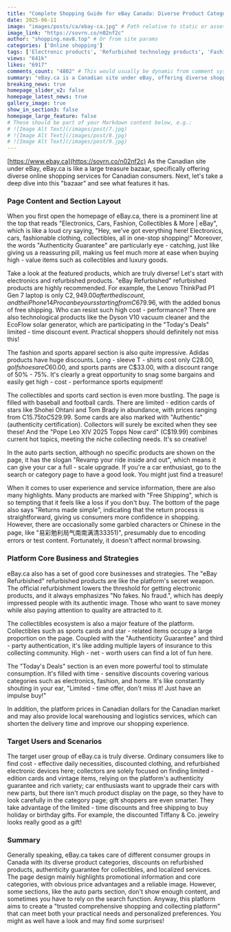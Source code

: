 ```yaml
---
title: "Complete Shopping Guide for eBay Canada: Diverse Product Categories and Generous Discounts, Worth a Visit"
date: 2025-06-11
image: "images/posts/ca/ebay-ca.jpg" # Path relative to static or assets
image_link: "https://sovrn.co/n02nf2c"
author: "shopping.nav8.top" # Or from site params
categories: ['Online shopping']
tags: ['Electronic products', 'Refurbished technology products', 'Fashion items', 'Sports apparel', 'Online store services', 'Free delivery service', 'Free return service', 'Jewelry', 'Tablet computers', 'Laptop computers', 'Mobile phones', 'Solar generators', 'Clothing', 'Footwear', 'Watches', 'Perfume', 'Household appliances', 'Audio equipment', 'Consumables', 'Software', 'Video production', 'Text translation', 'Sound editing', 'Website development', 'Software development', 'IT problem solving', 'Graphic design', 'Illustration creation', 'Business consultation', 'Freelancer services', 'Online pharmacy services', 'Pet supplies', 'Pet grooming services', 'Pet boarding services', 'Pet care lectures', 'Pet care training', 'Pet food', 'Pet snacks', 'Pet toys', 'Pet beds', 'Pet clothing', 'Aquarium supplies', 'Pet supplements', 'Online pet store services', 'Skiing equipment', 'Running equipment', 'Outdoor equipment', 'Camping equipment', 'Hiking shoes', 'Running shoes', 'Road running shoes', 'Waterproof jackets', 'Rain boots', 'Fishing rods', 'Fish finders', 'Brand-name fishing gear', 'Life jackets', 'Camping tents', 'Mosquito repellent devices', 'Folding chairs', 'Expedition backpacks', 'Coolers', 'Canoes', 'Kayaks', 'Sports and outdoor products', 'Toys and games', 'Puzzle toys', 'Puzzle boxes', 'Best-selling puzzle toys', 'Metal puzzles', 'Wooden puzzles', '3D crystal puzzles', 'Knives', 'Cookware', 'Storage and tableware', 'Knife rack sets', 'Stainless steel woks', 'Cast iron stew pots', 'Air fryers', 'Speakers', 'Free return service', 'Customized cards', 'Customized photo books', 'Customized wall decorations', 'Customized cups', 'Customized clothing accessories', 'Customized maternity and baby products', 'Free delivery service', 'Online store platforms', 'Perfume', 'Galaxy S25 series', 'Galaxy Z Fold6', 'Galaxy Tab S10 series', 'Galaxy Watch7', 'Buds3 Pro', 'Galaxy Ring', 'Neo QLED series', 'OLED 4K TV', 'The Frame Pro', 'Q - Series Soundbar', 'Bespoke series', 'New built-in ovens', 'Vacuum cleaners', 'Jigsaw puzzles', 'Mechanical locks', 'Mystery boxes', 'Electrical appliances', 'Customized gift services', 'Collectibles', 'Car accessories', 'Refurbished goods', 'Sports trading cards', 'Celebrity merchandise', 'Luxury goods', 'Golf supplies', 'Glasses']
views: "641k"
likes: "6917"
comments_count: "4802" # This would usually be dynamic from comment system
summary: "eBay.ca is a Canadian site under eBay, offering diverse shopping services to local consumers. The products on its page are rich, covering categories such as electronics, fashion, and collectibles. It provides genuine product guarantees and limited - time discounts. The platform has an excellent core business strategy that caters to different groups. Although the display of auto parts is insufficient, it is generally a reliable comprehensive shopping and collectibles platform."
breaking_news: true   
homepage_slider_v2: false  
homepage_latest_news: true  
gallery_image: true  
show_in_section3: false
homepage_large_feature: false
# These should be part of your Markdown content below, e.g.:
# ![Image Alt Text](/images/post/7.jpg)
# ![Image Alt Text](/images/post/8.jpg)
# ![Image Alt Text](/images/post/9.jpg)
---
```

[https://www.ebay.ca](https://sovrn.co/n02nf2c)
As the Canadian site under eBay, eBay.ca is like a large treasure bazaar, specifically offering diverse online shopping services for Canadian consumers. Next, let's take a deep dive into this "bazaar" and see what features it has.

### Page Content and Section Layout
When you first open the homepage of eBay.ca, there is a prominent line at the top that reads "Electronics, Cars, Fashion, Collectibles & More | eBay", which is like a loud cry saying, "Hey, we've got everything here! Electronics, cars, fashionable clothing, collectibles, all in one-stop shopping!" Moreover, the words "Authenticity Guarantee" are particularly eye - catching, just like giving us a reassuring pill, making us feel much more at ease when buying high - value items such as collectibles and luxury goods.

Take a look at the featured products, which are truly diverse! Let's start with electronics and refurbished products. "eBay Refurbished" refurbished products are highly recommended. For example, the Lenovo ThinkPad P1 Gen 7 laptop is only C$2,949.00 after the discount, and the iPhone 14 Pro can be yours starting from C$679.96, with the added bonus of free shipping. Who can resist such high cost - performance? There are also technological products like the Dyson V10 vacuum cleaner and the EcoFlow solar generator, which are participating in the "Today's Deals" limited - time discount event. Practical shoppers should definitely not miss this!

The fashion and sports apparel section is also quite impressive. Adidas products have huge discounts. Long - sleeve T - shirts cost only C$28.00, golf shoes are C$60.00, and sports pants are C$33.00, with a discount range of 50% - 75%. It's clearly a great opportunity to snag some bargains and easily get high - cost - performance sports equipment!

The collectibles and sports card section is even more bustling. The page is filled with baseball and football cards. There are limited - edition cards of stars like Shohei Ohtani and Tom Brady in abundance, with prices ranging from C$15.75 to C$529.99. Some cards are also marked with "Authentic" (authenticity certification). Collectors will surely be excited when they see these! And the "Pope Leo XIV 2025 Topps Now card" (C$19.99) combines current hot topics, meeting the niche collecting needs. It's so creative!

In the auto parts section, although no specific products are shown on the page, it has the slogan "Revamp your ride inside and out", which means it can give your car a full - scale upgrade. If you're a car enthusiast, go to the search or category page to have a good look. You might just find a treasure!

When it comes to user experience and service information, there are also many highlights. Many products are marked with "Free Shipping", which is so tempting that it feels like a loss if you don't buy. The bottom of the page also says "Returns made simple", indicating that the return process is straightforward, giving us consumers more confidence in shopping. However, there are occasionally some garbled characters or Chinese in the page, like "易彩勉利局气南南满清33351)", presumably due to encoding errors or test content. Fortunately, it doesn't affect normal browsing.

### Platform Core Business and Strategies
eBay.ca also has a set of good core businesses and strategies. The "eBay Refurbished" refurbished products are like the platform's secret weapon. The official refurbishment lowers the threshold for getting electronic products, and it always emphasizes "No fakes. No fraud.", which has deeply impressed people with its authentic image. Those who want to save money while also paying attention to quality are attracted to it.

The collectibles ecosystem is also a major feature of the platform. Collectibles such as sports cards and star - related items occupy a large proportion on the page. Coupled with the "Authenticity Guarantee" and third - party authentication, it's like adding multiple layers of insurance to this collecting community. High - net - worth users can find a lot of fun here.

The "Today's Deals" section is an even more powerful tool to stimulate consumption. It's filled with time - sensitive discounts covering various categories such as electronics, fashion, and home. It's like constantly shouting in your ear, "Limited - time offer, don't miss it! Just have an impulse buy!"

In addition, the platform prices in Canadian dollars for the Canadian market and may also provide local warehousing and logistics services, which can shorten the delivery time and improve our shopping experience.

### Target Users and Scenarios
The target user group of eBay.ca is truly diverse. Ordinary consumers like to find cost - effective daily necessities, discounted clothing, and refurbished electronic devices here; collectors are solely focused on finding limited - edition cards and vintage items, relying on the platform's authenticity guarantee and rich variety; car enthusiasts want to upgrade their cars with new parts, but there isn't much product display on the page, so they have to look carefully in the category page; gift shoppers are even smarter. They take advantage of the limited - time discounts and free shipping to buy holiday or birthday gifts. For example, the discounted Tiffany & Co. jewelry looks really good as a gift!

### Summary
Generally speaking, eBay.ca takes care of different consumer groups in Canada with its diverse product categories, discounts on refurbished products, authenticity guarantee for collectibles, and localized services. The page design mainly highlights promotional information and core categories, with obvious price advantages and a reliable image. However, some sections, like the auto parts section, don't show enough content, and sometimes you have to rely on the search function. Anyway, this platform aims to create a "trusted comprehensive shopping and collecting platform" that can meet both your practical needs and personalized preferences. You might as well have a look and may find some surprises! 

